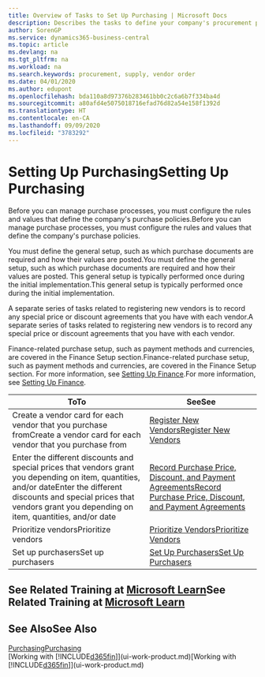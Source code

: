 ```yaml
---
title: Overview of Tasks to Set Up Purchasing | Microsoft Docs
description: Describes the tasks to define your company's procurement policies and set up your purchasing processes.
author: SorenGP
ms.service: dynamics365-business-central
ms.topic: article
ms.devlang: na
ms.tgt_pltfrm: na
ms.workload: na
ms.search.keywords: procurement, supply, vendor order
ms.date: 04/01/2020
ms.author: edupont
ms.openlocfilehash: bda110a8d97376b283461bb0c2c6a6b7f334ba4d
ms.sourcegitcommit: a80afd4e5075018716efad76d82a54e158f1392d
ms.translationtype: HT
ms.contentlocale: en-CA
ms.lasthandoff: 09/09/2020
ms.locfileid: "3783292"
---
```

# <a name="setting-up-purchasing"></a><span data-ttu-id="67e50-103">Setting Up Purchasing</span><span class="sxs-lookup"><span data-stu-id="67e50-103">Setting Up Purchasing</span></span>
<span data-ttu-id="67e50-104">Before you can manage purchase processes, you must configure the rules and values that define the company's purchase policies.</span><span class="sxs-lookup"><span data-stu-id="67e50-104">Before you can manage purchase processes, you must configure the rules and values that define the company's purchase policies.</span></span>

<span data-ttu-id="67e50-105">You must define the general setup, such as which purchase documents are required and how their values are posted.</span><span class="sxs-lookup"><span data-stu-id="67e50-105">You must define the general setup, such as which purchase documents are required and how their values are posted.</span></span> <span data-ttu-id="67e50-106">This general setup is typically performed once during the initial implementation.</span><span class="sxs-lookup"><span data-stu-id="67e50-106">This general setup is typically performed once during the initial implementation.</span></span>

<span data-ttu-id="67e50-107">A separate series of tasks related to registering new vendors is to record any special price or discount agreements that you have with each vendor.</span><span class="sxs-lookup"><span data-stu-id="67e50-107">A separate series of tasks related to registering new vendors is to record any special price or discount agreements that you have with each vendor.</span></span>

<span data-ttu-id="67e50-108">Finance-related purchase setup, such as payment methods and currencies, are covered in the Finance Setup section.</span><span class="sxs-lookup"><span data-stu-id="67e50-108">Finance-related purchase setup, such as payment methods and currencies, are covered in the Finance Setup section.</span></span> <span data-ttu-id="67e50-109">For more information, see [Setting Up Finance](finance-setup-finance.md).</span><span class="sxs-lookup"><span data-stu-id="67e50-109">For more information, see [Setting Up Finance](finance-setup-finance.md).</span></span>

| <span data-ttu-id="67e50-110">To</span><span class="sxs-lookup"><span data-stu-id="67e50-110">To</span></span> | <span data-ttu-id="67e50-111">See</span><span class="sxs-lookup"><span data-stu-id="67e50-111">See</span></span> |
| --- | --- |
| <span data-ttu-id="67e50-112">Create a vendor card for each vendor that you purchase from</span><span class="sxs-lookup"><span data-stu-id="67e50-112">Create a vendor card for each vendor that you purchase from</span></span>|[<span data-ttu-id="67e50-113">Register New Vendors</span><span class="sxs-lookup"><span data-stu-id="67e50-113">Register New Vendors</span></span>](purchasing-how-register-new-vendors.md) |
| <span data-ttu-id="67e50-114">Enter the different discounts and special prices that vendors grant you depending on item, quantities, and/or date</span><span class="sxs-lookup"><span data-stu-id="67e50-114">Enter the different discounts and special prices that vendors grant you depending on item, quantities, and/or date</span></span> |[<span data-ttu-id="67e50-115">Record Purchase Price, Discount, and Payment Agreements</span><span class="sxs-lookup"><span data-stu-id="67e50-115">Record Purchase Price, Discount, and Payment Agreements</span></span>](purchasing-how-record-purchase-price-discount-payment-agreements.md) |
| <span data-ttu-id="67e50-116">Prioritize vendors</span><span class="sxs-lookup"><span data-stu-id="67e50-116">Prioritize vendors</span></span> |[<span data-ttu-id="67e50-117">Prioritize Vendors</span><span class="sxs-lookup"><span data-stu-id="67e50-117">Prioritize Vendors</span></span>](purchasing-how-prioritize-vendors.md) |
| <span data-ttu-id="67e50-118">Set up purchasers</span><span class="sxs-lookup"><span data-stu-id="67e50-118">Set up purchasers</span></span> |[<span data-ttu-id="67e50-119">Set Up Purchasers</span><span class="sxs-lookup"><span data-stu-id="67e50-119">Set Up Purchasers</span></span>](purchasing-how-setup-purchasers.md) |

## <a name="see-related-training-at-microsoft-learn"></a><span data-ttu-id="67e50-120">See Related Training at [Microsoft Learn](/learn/paths/trade-get-started-dynamics-365-business-central/)</span><span class="sxs-lookup"><span data-stu-id="67e50-120">See Related Training at [Microsoft Learn](/learn/paths/trade-get-started-dynamics-365-business-central/)</span></span>

## <a name="see-also"></a><span data-ttu-id="67e50-121">See Also</span><span class="sxs-lookup"><span data-stu-id="67e50-121">See Also</span></span>

[<span data-ttu-id="67e50-122">Purchasing</span><span class="sxs-lookup"><span data-stu-id="67e50-122">Purchasing</span></span>](purchasing-manage-purchasing.md)  
<span data-ttu-id="67e50-123">[Working with [!INCLUDE[d365fin](includes/d365fin_md.md)]](ui-work-product.md)</span><span class="sxs-lookup"><span data-stu-id="67e50-123">[Working with [!INCLUDE[d365fin](includes/d365fin_md.md)]](ui-work-product.md)</span></span>
